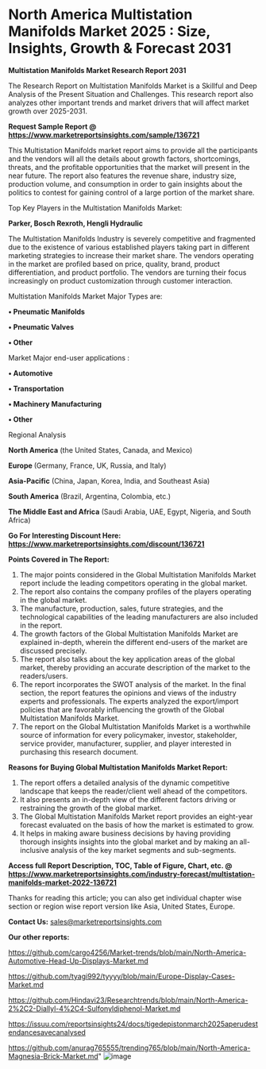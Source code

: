 # North America Multistation Manifolds Market 2025 : Size, Insights, Growth & Forecast 2031

<strong>Multistation Manifolds Market Research Report 2031</strong>

The Research Report on Multistation Manifolds Market is a Skillful and Deep Analysis of the Present Situation and Challenges. This research report also analyzes other important trends and market drivers that will affect market growth over 2025-2031.

<strong>Request Sample Report @ <a href=https://www.marketreportsinsights.com/sample/136721>https://www.marketreportsinsights.com/sample/136721</a></strong>

This Multistation Manifolds market report aims to provide all the participants and the vendors will all the details about growth factors, shortcomings, threats, and the profitable opportunities that the market will present in the near future. The report also features the revenue share, industry size, production volume, and consumption in order to gain insights about the politics to contest for gaining control of a large portion of the market share.

Top Key Players in the Multistation Manifolds Market:

<strong>Parker, Bosch Rexroth, Hengli Hydraulic</strong>

The Multistation Manifolds Industry is severely competitive and fragmented due to the existence of various established players taking part in different marketing strategies to increase their market share. The vendors operating in the market are profiled based on price, quality, brand, product differentiation, and product portfolio. The vendors are turning their focus increasingly on product customization through customer interaction.

Multistation Manifolds Market Major Types are:

<strong>• Pneumatic Manifolds

• Pneumatic Valves

• Other</strong>

Market Major end-user applications :

<strong>• Automotive

• Transportation

• Machinery Manufacturing

• Other</strong>

Regional Analysis

</u><strong><b>North America</b></strong> (the United States, Canada, and Mexico)

<strong><b>Europe </b></strong>(Germany, France, UK, Russia, and Italy)

<strong><b>Asia-Pacific</b></strong> (China, Japan, Korea, India, and Southeast Asia)

<strong><b>South America</b></strong> (Brazil, Argentina, Colombia, etc.)

<strong><b>The Middle East and Africa</b></strong> (Saudi Arabia, UAE, Egypt, Nigeria, and South Africa)

<strong>Go For Interesting Discount Here: <a href=https://www.marketreportsinsights.com/discount/136721>https://www.marketreportsinsights.com/discount/136721</a></strong>

<strong>Points Covered in The Report:</strong>
<ol>
  <li>The major points considered in the Global Multistation Manifolds Market report include the leading competitors operating in the global market.</li>
  <li>The report also contains the company profiles of the players operating in the global market.</li>
  <li>The manufacture, production, sales, future strategies, and the technological capabilities of the leading manufacturers are also included in the report.</li>
  <li>The growth factors of the Global Multistation Manifolds Market are explained in-depth, wherein the different end-users of the market are discussed precisely.</li>
  <li>The report also talks about the key application areas of the global market, thereby providing an accurate description of the market to the readers/users.</li>
  <li>The report incorporates the SWOT analysis of the market. In the final section, the report features the opinions and views of the industry experts and professionals. The experts analyzed the export/import policies that are favorably influencing the growth of the Global Multistation Manifolds Market.</li>
  <li>The report on the Global Multistation Manifolds Market is a worthwhile source of information for every policymaker, investor, stakeholder, service provider, manufacturer, supplier, and player interested in purchasing this research document.</li>
</ol>
<strong>Reasons for Buying Global Multistation Manifolds Market Report:</strong>

<ol>
  <li>The report offers a detailed analysis of the dynamic competitive landscape that keeps the reader/client well ahead of the competitors.</li>
  <li>It also presents an in-depth view of the different factors driving or restraining the growth of the global market.</li>
  <li>The Global Multistation Manifolds Market report provides an eight-year forecast evaluated on the basis of how the market is estimated to grow.</li>
  <li>It helps in making aware business decisions by having providing thorough insights insights into the global market and by making an all-inclusive analysis of the key market segments and sub-segments.</li>
</ol>
<strong>Access full Report Description, TOC, Table of Figure, Chart, etc. @ <a href=https://www.marketreportsinsights.com/industry-forecast/multistation-manifolds-market-2022-136721>https://www.marketreportsinsights.com/industry-forecast/multistation-manifolds-market-2022-136721</a></strong>


Thanks for reading this article; you can also get individual chapter wise section or region wise report version like Asia, United States, Europe.

<strong>Contact Us:</strong>
sales@marketreportsinsights.com

<strong>Our other reports:</strong>

<a href=https://github.com/cargo4256/Market-trends/blob/main/North-America-Automotive-Head-Up-Displays-Market.md>https://github.com/cargo4256/Market-trends/blob/main/North-America-Automotive-Head-Up-Displays-Market.md</a>

<a href=https://github.com/tyagi992/tyyyy/blob/main/Europe-Display-Cases-Market.md>https://github.com/tyagi992/tyyyy/blob/main/Europe-Display-Cases-Market.md</a>

<a href=https://github.com/Hindavi23/Researchtrends/blob/main/North-America-2%2C2-Diallyl-4%2C4-Sulfonyldiphenol-Market.md>https://github.com/Hindavi23/Researchtrends/blob/main/North-America-2%2C2-Diallyl-4%2C4-Sulfonyldiphenol-Market.md</a>

<a href=https://issuu.com/reportsinsights24/docs/tigedepistonmarch2025aperudestendancesavecanalysed>https://issuu.com/reportsinsights24/docs/tigedepistonmarch2025aperudestendancesavecanalysed</a>

<a href=https://github.com/anurag765555/trending765/blob/main/North-America-Magnesia-Brick-Market.md>https://github.com/anurag765555/trending765/blob/main/North-America-Magnesia-Brick-Market.md</a>"
![image](https://github.com/user-attachments/assets/9c0ea6bf-a6db-4f8c-a7e4-560d409337d3)
